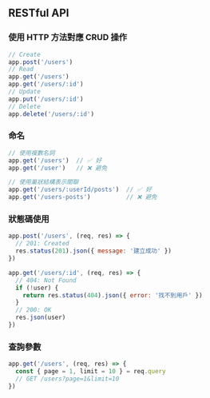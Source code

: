 ## RESTful API

### 使用 HTTP 方法對應 CRUD 操作

```javascript
// Create
app.post('/users')
// Read
app.get('/users')
app.get('/users/:id')
// Update
app.put('/users/:id')
// Delete
app.delete('/users/:id')
```

### 命名

```javascript
// 使用複數名詞
app.get('/users')  // ✅ 好
app.get('/user')   // ❌ 避免

// 使用巢狀結構表示關聯
app.get('/users/:userId/posts')  // ✅ 好
app.get('/users-posts')          // ❌ 避免
```

### 狀態碼使用

```javascript
app.post('/users', (req, res) => {
  // 201: Created
  res.status(201).json({ message: '建立成功' })
})

app.get('/users/:id', (req, res) => {
  // 404: Not Found
  if (!user) {
    return res.status(404).json({ error: '找不到用戶' })
  }
  // 200: OK
  res.json(user)
})
```

### 查詢參數

```javascript
app.get('/users', (req, res) => {
  const { page = 1, limit = 10 } = req.query
  // GET /users?page=1&limit=10
})
```